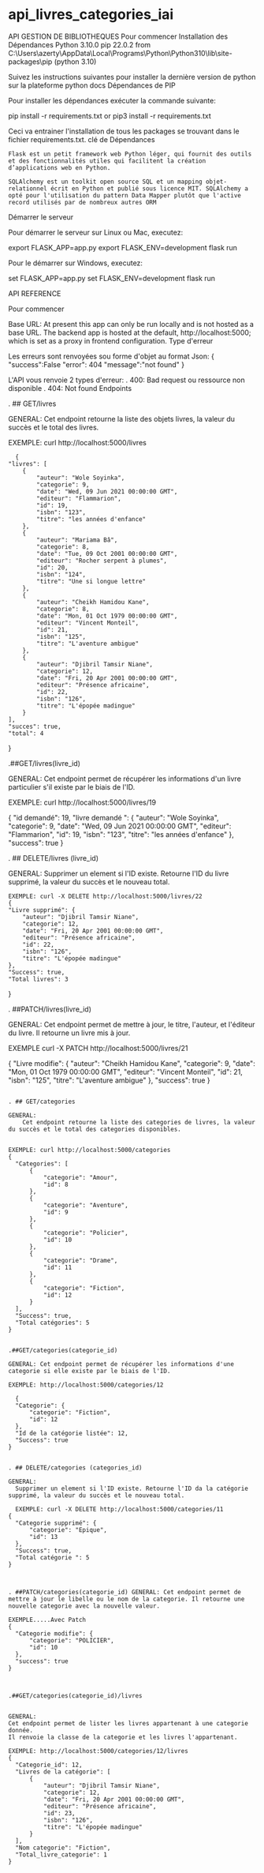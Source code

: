 # api_livres_categories_iai
API GESTION DE BIBLIOTHEQUES
Pour commencer
Installation des Dépendances
Python 3.10.0
pip 22.0.2 from C:\Users\azerty\AppData\Local\Programs\Python\Python310\lib\site-packages\pip (python 3.10)

Suivez les instructions suivantes pour installer la dernière version de python sur la plateforme python docs
Dépendances de PIP

Pour installer les dépendances exécuter la commande suivante:

pip install -r requirements.txt
or
pip3 install -r requirements.txt

Ceci va entrainer  l'installation de tous les packages se trouvant dans le fichier requirements.txt.
clé de Dépendances

    Flask est un petit framework web Python léger, qui fournit des outils et des fonctionnalités utiles qui facilitent la création d’applications web en Python.

    SQLAlchemy est un toolkit open source SQL et un mapping objet-relationnel écrit en Python et publié sous licence MIT. SQLAlchemy a opté pour l'utilisation du pattern Data Mapper plutôt que l'active record utilisés par de nombreux autres ORM

   
Démarrer le serveur

Pour démarrer le serveur sur Linux ou Mac, executez:

export FLASK_APP=app.py
export FLASK_ENV=development
flask run

Pour le démarrer sur Windows, executez:

set FLASK_APP=app.py
set FLASK_ENV=development
flask run

API REFERENCE

Pour commencer

Base URL: At present this app can only be run locally and is not hosted as a base URL. The backend app is hosted at the default, http://localhost:5000; which is set as a proxy in frontend configuration.
Type d'erreur

Les erreurs sont renvoyées sou forme d'objet au format Json: { "success":False "error": 404 "message":"not found" }

L'API vous renvoie 2 types d'erreur: . 400: Bad request ou ressource non disponible . 404: Not found
Endpoints

. ## GET/livres

GENERAL:
    Cet endpoint retourne la liste des objets livres, la valeur du succès et le total des livres. 

    
EXEMPLE: curl http://localhost:5000/livres

      {
    "livres": [
        {
            "auteur": "Wole Soyinka",
            "categorie": 9,
            "date": "Wed, 09 Jun 2021 00:00:00 GMT",
            "editeur": "Flammarion",
            "id": 19,
            "isbn": "123",
            "titre": "les années d'enfance"
        },
        {
            "auteur": "Mariama Bâ",
            "categorie": 8,
            "date": "Tue, 09 Oct 2001 00:00:00 GMT",
            "editeur": "Rocher serpent à plumes",
            "id": 20,
            "isbn": "124",
            "titre": "Une si longue lettre"
        },
        {
            "auteur": "Cheikh Hamidou Kane",
            "categorie": 8,
            "date": "Mon, 01 Oct 1979 00:00:00 GMT",
            "editeur": "Vincent Monteil",
            "id": 21,
            "isbn": "125",
            "titre": "L'aventure ambigue"
        },
        {
            "auteur": "Djibril Tamsir Niane",
            "categorie": 12,
            "date": "Fri, 20 Apr 2001 00:00:00 GMT",
            "editeur": "Présence africaine",
            "id": 22,
            "isbn": "126",
            "titre": "L'épopée madingue"
        }
    ],
    "succes": true,
    "total": 4
}


.##GET/livres(livre_id) 


GENERAL: Cet endpoint permet de récupérer les informations d'un livre particulier s'il existe par le biais de l'ID.

EXEMPLE: curl  http://localhost:5000/livres/19


{
    "id demandé": 19,
    "livre demandé ": {
        "auteur": "Wole Soyinka",
        "categorie": 9,
        "date": "Wed, 09 Jun 2021 00:00:00 GMT",
        "editeur": "Flammarion",
        "id": 19,
        "isbn": "123",
        "titre": "les années d'enfance"
    },
    "success": true
}

    

. ## DELETE/livres (livre_id)

GENERAL:
    Supprimer un element si l'ID existe. Retourne l'ID du livre supprimé, la valeur du succès et le nouveau total.

    EXEMPLE: curl -X DELETE http://localhost:5000/livres/22
    {
    "Livre supprimé": {
        "auteur": "Djibril Tamsir Niane",
        "categorie": 12,
        "date": "Fri, 20 Apr 2001 00:00:00 GMT",
        "editeur": "Présence africaine",
        "id": 22,
        "isbn": "126",
        "titre": "L'épopée madingue"
    },
    "Success": true,
    "Total livres": 3
}

   

. ##PATCH/livres(livre_id)

GENERAL: Cet endpoint permet de mettre à jour, le titre, l'auteur, et l'éditeur du livre. Il retourne un livre mis à jour.

EXEMPLE  curl -X PATCH http://localhost:5000/livres/21

  {
    "Livre modifie": {
        "auteur": "Cheikh Hamidou Kane",
        "categorie": 9,
        "date": "Mon, 01 Oct 1979 00:00:00 GMT",
        "editeur": "Vincent Monteil",
        "id": 21,
        "isbn": "125",
        "titre": "L'aventure ambigue"
    },
    "success": true
}
  ```

. ## GET/categories

  GENERAL:
      Cet endpoint retourne la liste des categories de livres, la valeur du succès et le total des categories disponibles. 
  
      
  EXEMPLE: curl http://localhost:5000/categories
{
    "Categories": [
        {
            "categorie": "Amour",
            "id": 8
        },
        {
            "categorie": "Aventure",
            "id": 9
        },
        {
            "categorie": "Policier",
            "id": 10
        },
        {
            "categorie": "Drame",
            "id": 11
        },
        {
            "categorie": "Fiction",
            "id": 12
        }
    ],
    "Success": true,
    "Total catégories": 5
}


.##GET/categories(categorie_id)

GENERAL: Cet endpoint permet de récupérer les informations d'une categorie si elle existe par le biais de l'ID.

EXEMPLE: http://localhost:5000/categories/12

    {
    "Categorie": {
        "categorie": "Fiction",
        "id": 12
    },
    "Id de la catégorie listée": 12,
    "Success": true
}


. ## DELETE/categories (categories_id)

GENERAL:
    Supprimer un element si l'ID existe. Retourne l'ID da la catégorie supprimé, la valeur du succès et le nouveau total.

    EXEMPLE: curl -X DELETE http://localhost:5000/categories/11
{
    "Categorie supprimé": {
        "categorie": "Epique",
        "id": 13
    },
    "Success": true,
    "Total catégorie ": 5
}



. ##PATCH/categories(categorie_id) GENERAL: Cet endpoint permet de mettre à jour le libelle ou le nom de la categorie. Il retourne une nouvelle categorie avec la nouvelle valeur.

EXEMPLE.....Avec Patch
{
    "Categorie modifie": {
        "categorie": "POLICIER",
        "id": 10
    },
    "success": true
}

 

.##GET/categories(categorie_id)/livres


GENERAL:
Cet endpoint permet de lister les livres appartenant à une categorie donnée.
Il renvoie la classe de la categorie et les livres l'appartenant.

  EXEMPLE: http://localhost:5000/categories/12/livres
  {
    "Categorie_id": 12,
    "Livres de la catégorie": [
        {
            "auteur": "Djibril Tamsir Niane",
            "categorie": 12,
            "date": "Fri, 20 Apr 2001 00:00:00 GMT",
            "editeur": "Présence africaine",
            "id": 23,
            "isbn": "126",
            "titre": "L'épopée madingue"
        }
    ],
    "Nom categorie": "Fiction",
    "Total_livre_categorie": 1
}

